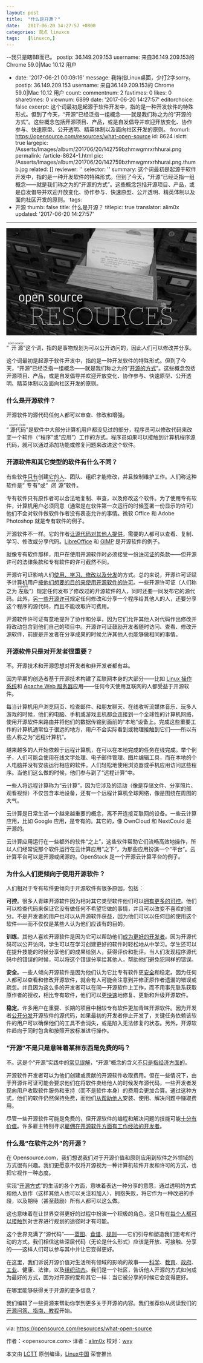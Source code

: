 ```yaml
---
layout: post
title:	"什么是开源？"
date:	2017-06-20 14:27:57 +0800 
categories:	观点 linuxcn 
tags:	[linuxcn,]
---
```


--我只是瞎BB而已。
  postip: 36.149.209.153
  username: 来自36.149.209.153的 Chrome 59.0|Mac 10.12 用户
- date: '2017-06-21 00:09:16'
  message: 我特指Linux桌面，少打2字sorry。
  postip: 36.149.209.153
  username: 来自36.149.209.153的 Chrome 59.0|Mac 10.12 用户
count:
  commentnum: 2
  favtimes: 0
  likes: 0
  sharetimes: 0
  viewnum: 6899
date: '2017-06-20 14:27:57'
editorchoice: false
excerpt: 这个词最初是起源于软件开发中，指的是一种开发软件的特殊形式。但到了今天，“开源”已经泛指一组概念——就是我们称之为的“开源的方式”。这些概念包括开源项目、产品，或是自发倡导并欢迎开放变化、协作参与、快速原型、公开透明、精英体制以及面向社区开发的原则。
fromurl: https://opensource.com/resources/what-open-source
id: 8624
islctt: true
largepic: /Asserts/Images/album/201706/20/142759bzhmwgmrxrhhurai.png
permalink: /article-8624-1.html
pic: /Asserts/Images/album/201706/20/142759bzhmwgmrxrhhurai.png.thumb.jpg
related: []
reviewer: ''
selector: ''
summary: 这个词最初是起源于软件开发中，指的是一种开发软件的特殊形式。但到了今天，“开源”已经泛指一组概念——就是我们称之为的“开源的方式”。这些概念包括开源项目、产品，或是自发倡导并欢迎开放变化、协作参与、快速原型、公开透明、精英体制以及面向社区开发的原则。
tags:
- 开源
thumb: false
title: 什么是开源？
titlepic: true
translator: alim0x
updated: '2017-06-20 14:27:57'
---

![](/Asserts/Images/album/201706/20/142759bzhmwgmrxrhhurai.png)


“<ruby> 开源 <rt>  open source </rt></ruby>”这个词，指的是事物规划为可以公开访问的，因此人们可以修改并分享。


这个词最初是起源于软件开发中，指的是一种开发软件的特殊形式。但到了今天，“开源”已经泛指一组概念——就是我们称之为的“[开源的方式](https://opensource.com/open-source-way)”。这些概念包括开源项目、产品，或是自发倡导并欢迎开放变化、协作参与、快速原型、公开透明、精英体制以及面向社区开发的原则。


### 什么是开源软件？


开源软件的源代码任何人都可以审查、修改和增强。


“<ruby> 源代码 <rt>  source code </rt></ruby>”是软件中大部分计算机用户都没见过的部分，程序员可以修改代码来改变一个软件（“程序”或“应用”）工作的方式。程序员如果可以接触到计算机程序源代码，就可以通过添加功能或修复问题来改进这个软件。


### 开源软件和其它类型的软件有什么不同？


有些软件只有创建它的人、团队、组织才能修改，并且控制维护工作。人们称这种软件是“<ruby> 专有 <rt>  proprietary </rt></ruby>”或“<ruby> 闭源 <rt>  closed source </rt></ruby>”软件。


专有软件只有原作者可以合法地复制、审查，以及修改这个软件。为了使用专有软件，计算机用户必须同意（通常是在软件第一次运行的时候签署一份显示的许可）他们不会对软件做软件作者没有表态允许的事情。微软 Office 和 Adobe Photoshop 就是专有软件的例子。


开源软件不一样。它的作者[让源代码对其他人提供](https://opensource.com/business/13/5/open-source-your-code)，需要的人都可以查看、复制、学习、修改或分享代码。[LibreOffice](https://www.libreoffice.org/) 和 [GIMP](http://www.gimp.org/) 是开源软件的例子。


就像专有软件那样，用户在使用开源软件时必须接受一份[许可证](https://opensource.com/law/13/1/which-open-source-software-license-should-i-use)的条款——但开源许可的法律条款和专有软件的许可截然不同。


开源许可证影响人们[使用、学习、修改以及分发](https://opensource.com/law/10/10/license-compliance-not-problem-open-source-users)的方式。总的来说，开源许可证赋予计算机用户[按他们想要的目的来使用开源软件的许可](https://opensource.org/docs/osd)。一些开源许可证（人们称之为<ruby> 左版 <rt>  copyleft </rt></ruby>”）规定任何发布了修改过的开源软件的人，同时还要一同发布它的源代码。此外，[另一些开源许可](https://opensource.com/law/13/5/does-your-code-need-license)规定任何修改和分享一个程序给其他人的人，还要分享这个程序的源代码，而且不能收取许可费用。


开源软件许可证有意地提升了协作和分享，因为它们允许其他人对代码作出修改并将改动包含到他们自己的项目中。开源许可证鼓励开发者随时访问、查看、修改开源软件，前提是开发者在分享成果的时候允许其他人也能够做相同的事情。


### 开源软件只是对开发者很重要？


不。开源技术和开源思想对开发者和非开发者都有益。


因为早期的创造者基于开源技术构建了互联网本身的大部分——比如 [Linux 操作系统](https://opensource.com/resources/what-is-linux)和 [Apache Web 服务器](http://httpd.apache.org/)应用——任何今天使用互联网的人都受益于开源软件。


每当计算机用户浏览网页、检查邮件、和朋友聊天、在线收听流媒体音乐、玩多人游戏的时候，他们的电脑、手机或游戏主机都会连接到一个全球性的计算机网络，使用开源软件来路由并将他们的数据传输到面前的“本地”设备上。完成这些重要工作的计算机通常位于很远的地方，用户不会实际看到或物理接触到它们——所以有些人称之为“远程计算机”。


越来越多的人开始依赖于远程计算机，在可以在本地完成的任务在线完成。举个例子，人们可能会使用在线文字处理、电子邮件管理、图片编辑工具，而在本地的个人电脑并没有安装运行相应的软件。人们轻松地使用浏览器或手机应用访问这些程序。当他们这么做的时候，他们参与到了“远程计算”中。


一些人将远程计算称为“云计算”，因为它涉及的活动（像是存储文件、分享照片、观看视频）不仅包含本地设备，还有一个远程计算机全球网络，像是围绕在周围的大气。


云计算是日常生活一个越来越重要的概念，离不开连接互联网的设备。一些云计算应用，比如 Google 应用，是专有的。其它的，像 OwnCloud 和 NextCould 是开源的。


云计算应用运行在一些额外的软件“之上”，这些软件帮助它们流畅高效地操作，所以人们经常说那个软件运行在云计算应用“之下”，为那些应用扮演一个“平台”。云计算平台可以是开源或闭源的。OpenStack 是一个开源云计算平台的例子。


### 为什么人们更倾向于使用开源软件？


人们相对于专有软件更倾向于开源软件有很多原因，包括：


**可控**。很多人青睐开源软件因为相对其它类型软件他们可以[拥有更多的可控](https://opensource.com/life/13/5/tumblr-open-publishing)。他们可以检查代码来保证它没有做任何不希望它做的事情，并且可以改变不喜欢的部分。不是开发者的用户也可以从开源软件获益，因为他们可以以任何目的使用这个软件——而不仅仅是某些人认为他们应该有的目的。


**训练**。其他人喜欢开源软件是因为它可以帮助他们[成为更好的开发者](https://opensource.com/life/13/6/learning-program-open-source-way)。因为开源代码可以公开访问，学生可以在学习创建更好的软件时轻松地从中学习。学生还可以在提升技能的时候分享他们的成果给别人，获得评价和批评。当人们发现程序源代码中的错误的时候，可以将这个错误分享给其他人，帮助他们避免犯同样的错误。


**安全**。一些人倾向开源软件是因为他们认为它比专有软件更[安全](https://opensource.com/government/10/9/scap-computer-security-rest-us)和稳定。因为任何人都可以查看和修改开源软件，就会有人可能会注意到并修正原作者遗漏的错误或疏忽。并且因为这么多的开发者可以在同一开源软件上工作，而不用事先联系获取原作者的授权，相比专有软件，他们可以更[快速](https://opensource.com/government/13/2/bug-fix-day)地修复、更新和升级开源软件。


**稳定**。许多用户在重要、长期的项目中相较专有软件更加青睐开源软件。因为开发者[公开分发](https://opensource.com/life/12/9/should-we-develop-open-source-openly)开源软件的源代码，如果最初的开发者停止开发了，关键任务依赖该软件的用户可以确保他们的工具不会消失，或是陷入无法修复的状态。另外，开源软件趋向于同时包含和按照开放标准进行操作。


### “开源”不是只是意味着某样东西是免费的吗？


不。这是个“开源”实践中的[常见误解](https://opensource.com/education/12/7/clearing-open-source-misconceptions)，“开源”概念的含义[不只是指经济方面的](https://opensource.com/open-organization/16/5/appreciating-full-power-open)。


开源软件开发者可以为他们创建或贡献的开源软件收取费用。但在一些情况下，由于开源许可证可能会要求他们在将软件卖给他人的时候发布源代码，一些开发者发现向用户收取软件服务和支持（而不是软件本身）的费用会更加合算。通过这种方式，他们的软件仍然保持免费，而他们[从帮助他人](https://opensource.com/business/14/7/making-your-product-free-and-open-source-crazy-talk)安装、使用、解决问题中赚取费用。


尽管一些开源软件可能是免费的，但开源软件的编程和解决问题的技能可能[十分有价值](https://opensource.com/business/16/2/add-open-source-to-your-resume)。许多雇主特别寻求[雇佣在开源软件方面有工作经验的开发者](https://opensource.com/business/16/5/2016-open-source-jobs-report)。


### 什么是“在软件之外”的开源？


在 Opensource.com，我们想说我们对于开源价值和原则应用到软件之外领域的方式很有兴趣。我们更愿意不仅将开源视为一种计算机软件开发和许可的方式，也把它视作一种态度。


实现“[开源方式](https://opensource.com/open-source-way)”的生活的各个方面，意味着表达一种分享的意愿，通过透明的方式和他人协作（这样其他人也可以关注和加入），拥抱失败，将它作为一种改进的手段，以及期待（甚至鼓励）所有人都可以这么做。


这也意味着在让世界变得更好的过程中扮演一个积极的角色，这只有在[每个人都可以接触](https://opensource.com/resources/what-open-access)到对世界进行规划的途径时才有可能。


这个世界充满了“源代码”——[蓝图](https://opensource.com/life/11/6/architecture-open-source-applications-learn-those-you)、[食谱](https://opensource.com/life/12/6/open-source-like-sharing-recipe)、[规则](https://opensource.com/life/12/4/day-my-mind-became-open-sourced)——它们引导和塑造我们思考和行动的方式。我们相信这些深层代码（无论是什么形式）应该是开放、可接触、分享的——这样人们可以参与其中并让它变得更好。


在这里，我们诉说开源价值对生活所有领域的影响的故事——[科学](https://opensource.com/resources/open-science)、[教育](https://opensource.com/resources/what-open-education)、[政府](https://opensource.com/resources/open-government)、[工业](https://opensource.com/resources/what-open-hardware)、健康、法律，以及[组织动态](https://opensource.com/resources/what-open-organization)。我们是一个社区，告诉他人开源的方式如何成为最好的方式，因为对开源的爱和其它一样：当它被分享的时候它会变得更好。


在哪里能够获得关于开源的更多信息？


我们编辑了一些资源来帮助你学到更多关于开源的内容。我们推荐你从阅读我们的[开源问答、指南、教程](https://opensource.com/resources)开始。




---


via: <https://opensource.com/resources/what-open-source>


作者：<opensource.com> 译者：[alim0x](https://github.com/alim0x) 校对：[wxy](https://github.com/wxy)


本文由 [LCTT](https://github.com/LCTT/TranslateProject) 原创编译，[Linux中国](https://linux.cn/) 荣誉推出
